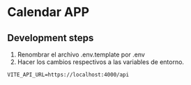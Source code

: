 
# Calendar APP

## Development steps

1. Renombrar el archivo .env.template por .env
2. Hacer los cambios respectivos a las variables de entorno.

```
VITE_API_URL=https://localhost:4000/api

```